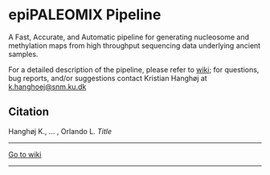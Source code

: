 # epiPALEOMIX Pipeline

A Fast, Accurate, and Automatic pipeline for generating nucleosome and methylation maps from high throughput sequencing data underlying ancient samples.


For a detailed description of the pipeline, please refer to [wiki](https://bitbucket.org/khanghoj/epiomix/wiki/Home); for questions, bug reports, and/or suggestions contact Kristian Hanghøj at k.hanghoej@snm.ku.dk

## Citation

Hanghøj K., ... , Orlando L. _Title_ 


***
[Go to wiki](https://bitbucket.org/khanghoj/epiomix/wiki/Home)
***
